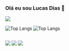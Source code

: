 ### Olá eu sou Lucas Dias 👋

<picture>
  <source
    srcset="https://github-readme-stats.vercel.app/api?username=LucasDi4s&show_icons=true&theme=tokyonight"
    media="(prefers-color-scheme: dark)"
  />
  <source
    srcset="https://github-readme-stats.vercel.app/api?username=LucasDi4s&show_icons=true"
    media="(prefers-color-scheme: light), (prefers-color-scheme: no-preference)"
  />
  <img src="https://github-readme-stats.vercel.app/api?username=LucasDi4s&show_icons=true" />
</picture>

![Top Langs](https://github-readme-stats.vercel.app/api/top-langs/?username=LucasDi4s&hide_progress=true)
![Top Langs](https://github-readme-stats.vercel.app/api/top-langs/?username=anuraghazra&layout=compact)


 ##

  
  ##
 
<div> 
  <a href="https://instagram.com/x_slimjamal" target="_blank"><img src="https://img.shields.io/badge/-Instagram-%23E4405F?style=for-the-badge&logo=instagram&logoColor=white" target="_blank"></a>
  <a href = "mailto:lucashooh@gmail.com"><img src="https://img.shields.io/badge/-Gmail-%23333?style=for-the-badge&logo=gmail&logoColor=white" target="_blank"></a>
  <a href=https://www.linkedin.com/in/lucas-de-oliveira-dias-bb270521b/ target="_blank"><img src="https://img.shields.io/badge/-LinkedIn-%230077B5?style=for-the-badge&logo=linkedin&logoColor=white" target="_blank"></a> 
  
</div>

